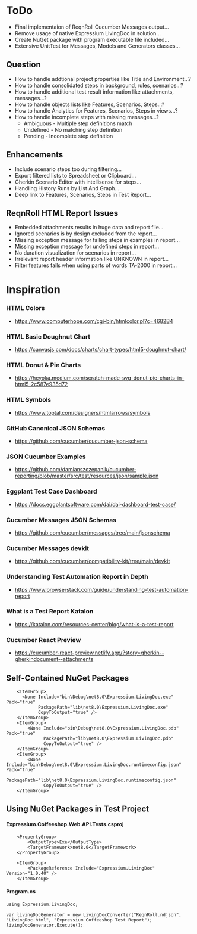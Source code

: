 # ToDo
* Final implementaion of ReqnRoll Cucumber Messages output...
* Remove usage of native Expressium LivingDoc in solution...
* Create NuGet package with program executable file included...
* Extensive UnitTest for Messages, Models and Generators classes...

## Question
* How to handle addtional project properties like Title and Environment...?
* How to handle consolidated steps in background, rules, scenarios...?
* How to handle additional test result information like attachments, messages...?
* How to handle objects lists like Features, Scenarios, Steps...?
* How to handle Analytics for Features, Scenarios, Steps in views...? 
* How to handle incomplete steps with missing messages...?
    * Ambiguous - Multiple step definitions match
    * Undefined - No matching step definition
    * Pending - Incomplete step definition

## Enhancements
* Include scenario steps too during filtering...
* Export filtered lists to Spreadsheet or Clipboard... 
* Gherkin Scenario Editor with intellisense for steps...
* Handling History Runs by List And Graph...
* Deep link to Features, Scenarios, Steps in Test Report...


## ReqnRoll HTML Report Issues
* Embedded attachments results in huge data and report file...
* Ignored scenarios is by design excluded from the report...
* Missing exception message for failing steps in examples in report...
* Missing exception message for undefined steps in report...
* No duration visualization for scenarios in report...
* Irrelevant report header information like UNKNOWN in report...
* Filter features fails when using parts of words TA-2000 in report...


# Inspiration

### HTML Colors
* https://www.computerhope.com/cgi-bin/htmlcolor.pl?c=4682B4

### HTML Basic Doughnut Chart
* https://canvasjs.com/docs/charts/chart-types/html5-doughnut-chart/

### HTML Donut & Pie Charts
* https://heyoka.medium.com/scratch-made-svg-donut-pie-charts-in-html5-2c587e935d72

### HTML Symbols
* https://www.toptal.com/designers/htmlarrows/symbols

### GitHub Canonical JSON Schemas
* https://github.com/cucumber/cucumber-json-schema

### JSON Cucumber Examples
* https://github.com/damianszczepanik/cucumber-reporting/blob/master/src/test/resources/json/sample.json

### Eggplant Test Case Dashboard
* https://docs.eggplantsoftware.com/dai/dai-dashboard-test-case/

### Cucumber Messages JSON Schemas
* https://github.com/cucumber/messages/tree/main/jsonschema

### Cucumber Messages devkit
* https://github.com/cucumber/compatibility-kit/tree/main/devkit

### Understanding Test Automation Report in Depth
* https://www.browserstack.com/guide/understanding-test-automation-report 

### What is a Test Report Katalon
* https://katalon.com/resources-center/blog/what-is-a-test-report

### Cucumber React Preview
* https://cucumber-react-preview.netlify.app/?story=gherkin--gherkindocument--attachments


## Self-Contained NuGet Packages
```
	<ItemGroup>
	  <None Include="bin\Debug\net8.0\Expressium.LivingDoc.exe" Pack="true" 
			PackagePath="lib\net8.0\Expressium.LivingDoc.exe"
			CopyToOutput="true" />
	</ItemGroup>
	<ItemGroup>
		<None Include="bin\Debug\net8.0\Expressium.LivingDoc.pdb" Pack="true"
			  PackagePath="lib\net8.0\Expressium.LivingDoc.pdb"
			  CopyToOutput="true" />
	</ItemGroup>
	<ItemGroup>
		<None Include="bin\Debug\net8.0\Expressium.LivingDoc.runtimeconfig.json" Pack="true"
			  PackagePath="lib\net8.0\Expressium.LivingDoc.runtimeconfig.json"
			  CopyToOutput="true" />
	</ItemGroup>
```

## Using NuGet Packages in Test Project

#### Expressium.Coffeeshop.Web.API.Tests.csproj
```
	<PropertyGroup>
		<OutputType>Exe</OutputType>
		<TargetFramework>net8.0</TargetFramework>
	</PropertyGroup>

	<ItemGroup>
		<PackageReference Include="Expressium.LivingDoc" Version="1.0.40" />
	</ItemGroup>
```

#### Program.cs
```
using Expressium.LivingDoc;

var livingDocGenerator = new LivingDocConverter("ReqnRoll.ndjson", "LivingDoc.html", "Expressium Coffeeshop Test Report");
livingDocGenerator.Execute();
```